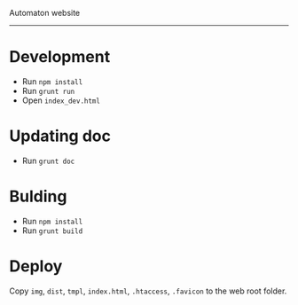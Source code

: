 Automaton website

---

# Development #
- Run `npm install`
- Run `grunt run`
- Open `index_dev.html`

# Updating doc #
- Run `grunt doc`

# Bulding #
- Run `npm install`
- Run `grunt build`

# Deploy #
Copy `img`, `dist`, `tmpl`, `index.html`, `.htaccess`, `.favicon` to the web root folder.